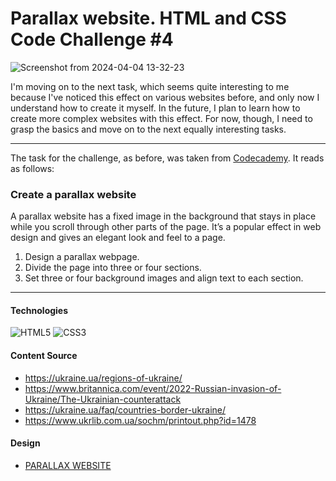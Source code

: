 # Parallax website. HTML and CSS Code Challenge #4

![Screenshot from 2024-04-04 13-32-23](https://github.com/chasowska/Parallax-website/assets/152532598/97a821e5-1652-4849-9cea-15a8f2e2eefb)

I'm moving on to the next task, which seems quite interesting to me because I've noticed this effect
on various websites before, and only now I understand how to create it myself. In the future, I plan
to learn how to create more complex websites with this effect. For now, though, I need to grasp the
basics and move on to the next equally interesting tasks.

___

The task for the challenge, as before, was taken
from [Codecademy](https://www.codecademy.com/resources/blog/html-and-css-code-challenges-for-beginners/).
It reads as follows:

### Create a parallax website

A parallax website has a fixed image in the background that stays in place while you scroll through
other parts of the page. It’s a popular effect in web design and gives an elegant look and feel to a
page.

1. Design a parallax webpage.
2. Divide the page into three or four sections.
3. Set three or four background images and align text to each section.

___

#### Technologies

![HTML5](https://img.shields.io/badge/html5-%23E34F26.svg?style=for-the-badge&logo=html5&logoColor=white)
![CSS3](https://img.shields.io/badge/css3-%231572B6.svg?style=for-the-badge&logo=css3&logoColor=white)

#### Content Source

- https://ukraine.ua/regions-of-ukraine/
- https://www.britannica.com/event/2022-Russian-invasion-of-Ukraine/The-Ukrainian-counterattack
- https://ukraine.ua/faq/countries-border-ukraine/
- https://www.ukrlib.com.ua/sochm/printout.php?id=1478

#### Design

- [PARALLAX WEBSITE](https://jolly-kalam-23776e.netlify.app/parallaxsite/)
